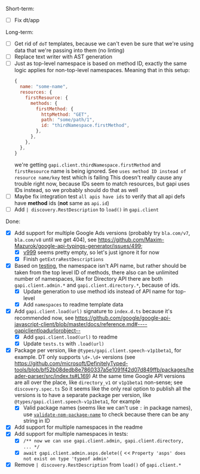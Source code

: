 Short-term:

- [ ] Fix dt/app

Long-term:

- [ ] Get rid of `doT` templates, because we can't even be sure that we're using data that we're passing into them (no linting)
- [ ] Replace text writer with AST generation
- [ ] Just as top-level namespace is based on method ID, exactly the same logic applies for non-top-level namespaces. Meaning that in this setup:
  ```js
  {
    name: "some-name",
    resources: {
      firstResource: {
        methods: {
          firstMethod: {
            httpMethod: "GET",
            path: "some/path/1",
            id: "thirdNamespace.firstMethod",
          },
        },
      },
    },
  }
  ```
  we're getting `gapi.client.thirdNamespace.firstMethod` and `firstResource` name is being ignored.
  See `uses method ID instead of resource name/key` test which is failing
  This doesn't really cause any trouble right now, because IDs seem to match resources, but gapi uses IDs instead, so we probably should do that as well
- [ ] Maybe fix integration test `all apis have ids` to verify that all api defs have **method** ids (**not** same as `api.id`)
- [ ] Add `| discovery.RestDescription` to `load()` in `gapi.client`

Done:

- [x] Add support for multiple Google Ads versions (probably try `bla.com/v7`, `bla.com/v8` until we get 404), see https://github.com/Maxim-Mazurok/google-api-typings-generator/issues/499;
  - [x] [v999](https://googleads.googleapis.com/$discovery/rest) seems pretty empty, so let's just ignore it for now
  - [x] Finish `getExtraRestDescriptions`
- [x] Based on [testing](https://github.com/Maxim-Mazurok/gapi/blob/16cb1357d442335f71bf0525976a5313de11be3a/client/test/modules.karma.js#L100), the namespace isn't API name, but rather should be taken from the top level ID of methods, there also can be unlimited number of namespaces, like for Directory API there are both `gapi.client.admin.*` and `gapi.client.directory.*`, because of ids.
  - [x] Update generation to use method ids instead of API name for top-level
  - [x] Add `namespaces` to readme template data
- [x] Add `gapi.client.load(url)` signature to `index.d.ts` because it's recommended now, see https://github.com/google/google-api-javascript-client/blob/master/docs/reference.md#----gapiclientloadurlorobject--
  - [x] Add `gapi.client.load(url)` to readme
  - [x] Update `tests.ts` with `.load(url)`
- [x] Package per version, like `@types/gapi.client.speech-v1p1beta1`, for example.
      DT only supports `\d+.\d+` versions (see https://github.com/microsoft/DefinitelyTyped-tools/blob/bf52b08dedb8e7860337a5e1091f42d07d849ffb/packages/header-parser/src/index.ts#L169)
      At the same time Google API versions are all over the place, like `directory_v1` or `v1p1beta1` non-sense; see `discovery.spec.ts`
      So it seems like the only real option to publish all the versions is to have a separate package per version, like `@types/gapi.client.speech-v1p1beta1`, for example
  - [x] Valid package names (seems like we can't use `:` in package names), use [`validate-npm-package-name`](https://www.npmjs.com/package/validate-npm-package-name) to check because there can be any string in ID
- [x] Add support for multiple namespaces in the readme
- [x] Add support for multiple namespaces in tests:
  - [x] `/** now we can use gapi.client.admin, gapi.client.directory, ... */`
  - [x] `await gapi.client.admin.asps.delete({` << `Property 'asps' does not exist on type 'typeof admin'`
- [x] Remove `| discovery.RestDescription` from `load()` of `gapi.client.*`
